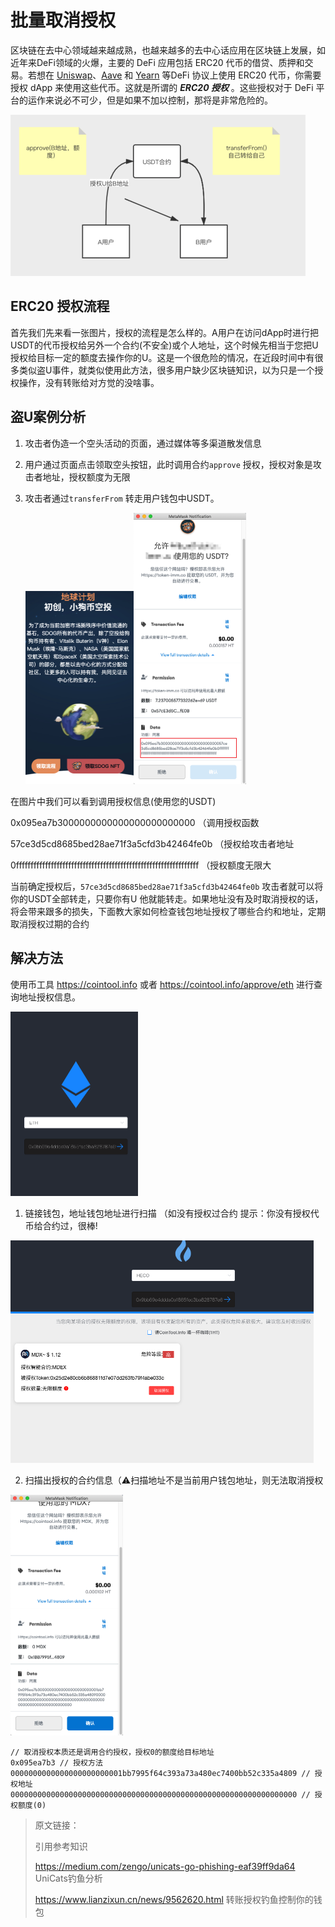 # 批量取消授权

区块链在去中心领域越来越成熟，也越来越多的去中心话应用在区块链上发展，如近年来DeFi领域的火爆，主要的 DeFi 应用包括 ERC20 代币的借贷、质押和交易。若想在 [Uniswap](https://uniswap.org/)、[Aave](https://aave.com/) 和 [Yearn](https://yearn.finance/) 等DeFi 协议上使用 ERC20 代币，你需要授权 dApp 来使用这些代币。这就是所谓的 ***ERC20 授权*** 。这些授权对于 DeFi 平台的运作来说必不可少，但是如果不加以控制，那将是非常危险的。

<img src="../.gitbook/assets/approve.png" alt="approve" style="zoom:50%;" />

## ERC20 授权流程

首先我们先来看一张图片，授权的流程是怎么样的。A用户在访问dApp时进行把USDT的代币授权给另外一个合约(不安全)或个人地址，这个时候先相当于您把U授权给目标一定的额度去操作你的U。这是一个很危险的情况，在近段时间中有很多类似盗U事件，就类似使用此方法，很多用户缺少区块链知识，以为只是一个授权操作，没有转账给对方觉的没啥事。



## 盗U案例分析

1. 攻击者伪造一个空头活动的页面，通过媒体等多渠道散发信息

2. 用户通过页面点击领取空头按钮，此时调用合约`approve` 授权，授权对象是攻击者地址，授权额度为无限

3. 攻击者通过`transferFrom` 转走用户钱包中USDT。

   <img src="../.gitbook/assets/Snipaste_2021-09-29_14-49-29.png" alt="approve" style="zoom:50%;" /><img src="../.gitbook/assets/Snipaste_2021-09-29_14-51-41.png" alt="approve" style="zoom:50%;" />

在图片中我们可以看到调用授权信息(使用您的USDT)

0x095ea7b3000000000000000000000000 （调用授权函数

57ce3d5cd8685bed28ae71f3a5cfd3b42464fe0b （授权给攻击者地址

0fffffffffffffffffffffffffffffffffffffffffffffffffffffffffffffff （授权额度无限大

当前确定授权后，`57ce3d5cd8685bed28ae71f3a5cfd3b42464fe0b` 攻击者就可以将你的USDT全部转走，只要你有U 他就能转走。如果地址没有及时取消授权的话，将会带来跟多的损失，下面教大家如何检查钱包地址授权了哪些合约和地址，定期取消授权过期的合约



## 解决方法



使用币工具 https://cointool.info 或者 https://cointool.info/approve/eth 进行查询地址授权信息。

<img src="../.gitbook/assets/Snipaste_2021-09-29_15-10-52.png" alt="approve" style="zoom:50%;" />

1. 链接钱包，地址钱包地址进行扫描 （如没有授权过合约  提示：你没有授权代币给合约过，很棒!

<img src="../.gitbook/assets/Snipaste_2021-09-29_15-13-14.png" alt="approve" style="zoom:50%;" />

2. 扫描出授权的合约信息（⚠️扫描地址不是当前用户钱包地址，则无法取消授权

<img src="../.gitbook/assets/Snipaste_2021-09-29_15-15-51.png" alt="approve" style="zoom:50%;" />

```solidity
// 取消授权本质还是调用合约授权，授权0的额度给目标地址
0x095ea7b3 // 授权方法
0000000000000000000000001bb7995f64c393a73a480ec7400bb52c335a4809 // 授权地址
0000000000000000000000000000000000000000000000000000000000000000 // 授权额度(0)
```



> 原文链接：
>
> 引用参考知识 
>
> https://medium.com/zengo/unicats-go-phishing-eaf39ff9da64 UniCats钓鱼分析
>
> https://www.lianzixun.cn/news/9562620.html 转账授权钓鱼控制你的钱包

